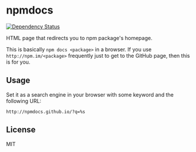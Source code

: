 # npmdocs

[![Dependency Status][david-badge]][david]

HTML page that redirects you to npm package's homepage.

This is basically `npm docs <package>` in a browser. If you use `http://npm.im/<package>` frequently just to get to the GitHub page, then this is for you.

[david]: https://david-dm.org/npmdocs/www
[david-badge]: https://david-dm.org/npmdocs/www.png

## Usage

Set it as a search engine in your browser with some keyword and the following URL:

```
http://npmdocs.github.io/?q=%s
```

## License

MIT
